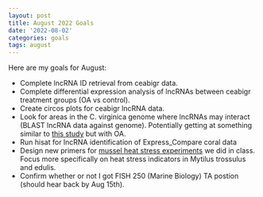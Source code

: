 ```yaml
---
layout: post
title: August 2022 Goals
date: '2022-08-02'
categories: goals
tags: august
---
```


Here are my goals for August:

* Complete lncRNA ID retrieval from ceabigr data.
* Complete differential expression analysis of lncRNAs between ceabigr treatment groups (OA vs control).
* Create circos plots for ceabigr lncRNA data.
* Look for areas in the C. virginica genome where lncRNAs may interact (BLAST lncRNA data against genome). Potentially getting at something similar to [this study](https://link.springer.com/article/10.1007/s10126-022-10140-0) but with OA.
* Run hisat for lncRNA identification of Express_Compare coral data
* Design new primers for [mussel heat stress experiments](https://github.com/afcoyle/fish541_lab) we did in class. Focus more specifically on heat stress indicators in Mytilus trossulus and edulis.
* Confirm whether or not I got FISH 250 (Marine Biology) TA postion (should hear back by Aug 15th).

